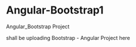 # Angular-Bootstrap1
Angular_Bootstrap Project

shall be uploading Bootstrap - Angular Project here
